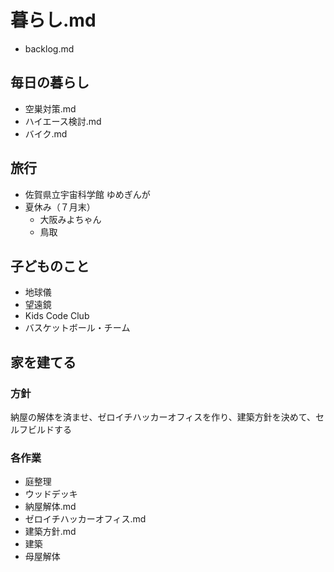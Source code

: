 # 暮らし.md
- backlog.md

## 毎日の暮らし
- 空巣対策.md
- ハイエース検討.md
- バイク.md

## 旅行
- 佐賀県立宇宙科学館 ゆめぎんが
- 夏休み（７月末）
  - 大阪みよちゃん
  - 鳥取

## 子どものこと
- 地球儀
- 望遠鏡
- Kids Code Club
- バスケットボール・チーム

## 家を建てる
### 方針
納屋の解体を済ませ、ゼロイチハッカーオフィスを作り、建築方針を決めて、セルフビルドする

### 各作業
- 庭整理
- ウッドデッキ
- 納屋解体.md
- ゼロイチハッカーオフィス.md
- 建築方針.md
- 建築
- 母屋解体